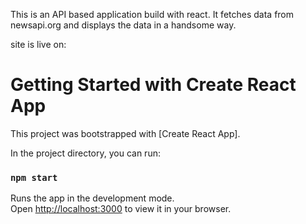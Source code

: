 This is an API based application build with react.
It fetches data from newsapi.org and displays the data in a handsome way.


site is live on: 

# Getting Started with Create React App

This project was bootstrapped with [Create React App].

In the project directory, you can run:

### `npm start`

Runs the app in the development mode.\
Open [http://localhost:3000](http://localhost:3000) to view it in your browser.
